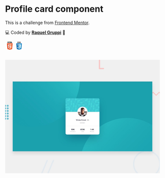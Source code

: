 # Profile card component

This is a challenge from [Frontend Mentor](https://www.frontendmentor.io).

💻 Coded by <b>[Raquel Gruppi](https://github.com/RaquelGruppi)</b> 💙

<div style="display: flex;">
<img style="margin: 2px" alt="HTML5" width="26px" src="https://raw.githubusercontent.com/github/explore/80688e429a7d4ef2fca1e82350fe8e3517d3494d/topics/html/html.png" />
<img style="margin: 2px" alt="CSS3" width="26px" src="https://raw.githubusercontent.com/github/explore/80688e429a7d4ef2fca1e82350fe8e3517d3494d/topics/css/css.png" />
</div>
<br />

![Design preview for the Profile card component coding challenge](./design/desktop-preview.jpg)